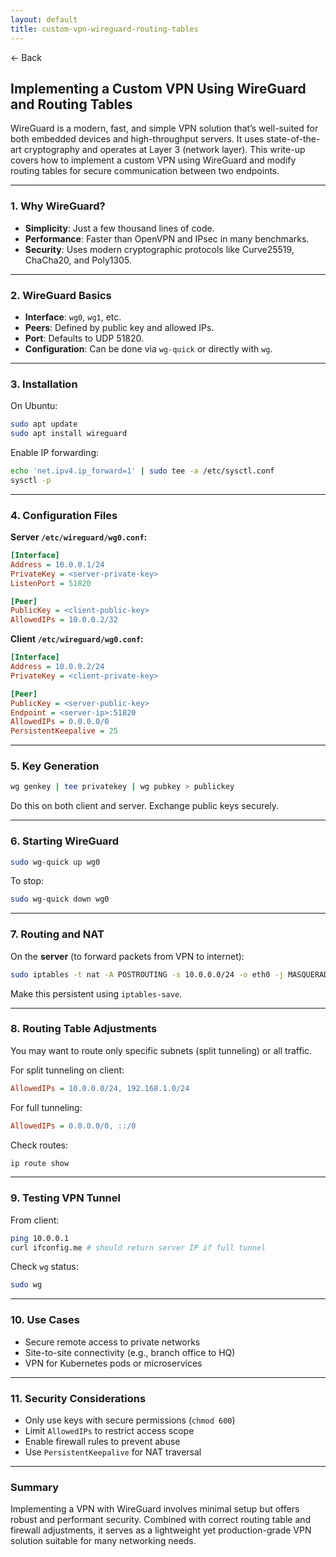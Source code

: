 ```yaml
---
layout: default
title: custom-vpn-wireguard-routing-tables
---
```


<a href="https://anish7600.github.io/technical-writeups" style="text-decoration: none;">← Back</a>


## Implementing a Custom VPN Using WireGuard and Routing Tables

WireGuard is a modern, fast, and simple VPN solution that’s well-suited for both embedded devices and high-throughput servers. It uses state-of-the-art cryptography and operates at Layer 3 (network layer). This write-up covers how to implement a custom VPN using WireGuard and modify routing tables for secure communication between two endpoints.

---

### 1. **Why WireGuard?**

* **Simplicity**: Just a few thousand lines of code.
* **Performance**: Faster than OpenVPN and IPsec in many benchmarks.
* **Security**: Uses modern cryptographic protocols like Curve25519, ChaCha20, and Poly1305.

---

### 2. **WireGuard Basics**

* **Interface**: `wg0`, `wg1`, etc.
* **Peers**: Defined by public key and allowed IPs.
* **Port**: Defaults to UDP 51820.
* **Configuration**: Can be done via `wg-quick` or directly with `wg`.

---

### 3. **Installation**

On Ubuntu:

```bash
sudo apt update
sudo apt install wireguard
```

Enable IP forwarding:

```bash
echo 'net.ipv4.ip_forward=1' | sudo tee -a /etc/sysctl.conf
sysctl -p
```

---

### 4. **Configuration Files**

**Server `/etc/wireguard/wg0.conf`:**

```ini
[Interface]
Address = 10.0.0.1/24
PrivateKey = <server-private-key>
ListenPort = 51820

[Peer]
PublicKey = <client-public-key>
AllowedIPs = 10.0.0.2/32
```

**Client `/etc/wireguard/wg0.conf`:**

```ini
[Interface]
Address = 10.0.0.2/24
PrivateKey = <client-private-key>

[Peer]
PublicKey = <server-public-key>
Endpoint = <server-ip>:51820
AllowedIPs = 0.0.0.0/0
PersistentKeepalive = 25
```

---

### 5. **Key Generation**

```bash
wg genkey | tee privatekey | wg pubkey > publickey
```

Do this on both client and server. Exchange public keys securely.

---

### 6. **Starting WireGuard**

```bash
sudo wg-quick up wg0
```

To stop:

```bash
sudo wg-quick down wg0
```

---

### 7. **Routing and NAT**

On the **server** (to forward packets from VPN to internet):

```bash
sudo iptables -t nat -A POSTROUTING -s 10.0.0.0/24 -o eth0 -j MASQUERADE
```

Make this persistent using `iptables-save`.

---

### 8. **Routing Table Adjustments**

You may want to route only specific subnets (split tunneling) or all traffic.

For split tunneling on client:

```ini
AllowedIPs = 10.0.0.0/24, 192.168.1.0/24
```

For full tunneling:

```ini
AllowedIPs = 0.0.0.0/0, ::/0
```

Check routes:

```bash
ip route show
```

---

### 9. **Testing VPN Tunnel**

From client:

```bash
ping 10.0.0.1
curl ifconfig.me # should return server IP if full tunnel
```

Check `wg` status:

```bash
sudo wg
```

---

### 10. **Use Cases**

* Secure remote access to private networks
* Site-to-site connectivity (e.g., branch office to HQ)
* VPN for Kubernetes pods or microservices

---

### 11. **Security Considerations**

* Only use keys with secure permissions (`chmod 600`)
* Limit `AllowedIPs` to restrict access scope
* Enable firewall rules to prevent abuse
* Use `PersistentKeepalive` for NAT traversal

---

### Summary

Implementing a VPN with WireGuard involves minimal setup but offers robust and performant security. Combined with correct routing table and firewall adjustments, it serves as a lightweight yet production-grade VPN solution suitable for many networking needs.
